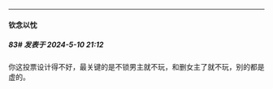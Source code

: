 ﻿
*****

####  钦念以忱  
##### 83#       发表于 2024-5-10 21:12

你这投票设计得不好，最关键的是不锁男主就不玩，和删女主了就不玩，别的都是虚的。

